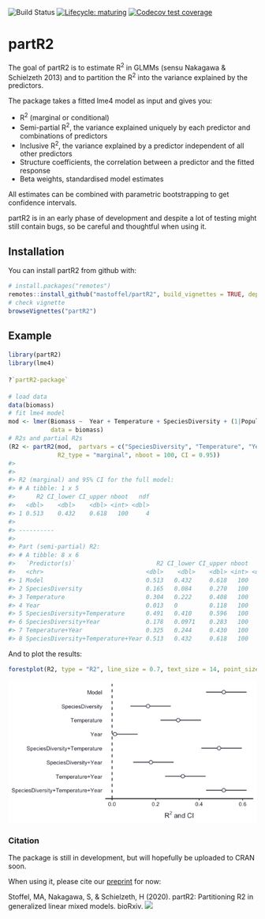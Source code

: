 
<!-- badges: start -->

![Build
Status](https://travis-ci.org/mastoffel/partR2.svg?branch=master)
[![Lifecycle:
maturing](https://img.shields.io/badge/lifecycle-maturing-blue.svg)](https://www.tidyverse.org/lifecycle/#maturing)
[![Codecov test
coverage](https://codecov.io/gh/mastoffel/partR2/branch/master/graph/badge.svg)](https://codecov.io/gh/mastoffel/partR2?branch=master)
<!-- badges: end -->
<!-- README.md is generated from README.Rmd. Please edit that file -->

# partR2

The goal of partR2 is to estimate R<sup>2</sup> in GLMMs (sensu Nakagawa
& Schielzeth 2013) and to partition the R<sup>2</sup> into the variance
explained by the predictors.

The package takes a fitted lme4 model as input and gives you:

  - R<sup>2</sup> (marginal or conditional)
  - Semi-partial R<sup>2</sup>, the variance explained uniquely by each
    predictor and combinations of predictors
  - Inclusive R<sup>2</sup>, the variance explained by a predictor
    independent of all other predictors
  - Structure coefficients, the correlation between a predictor and the
    fitted response
  - Beta weights, standardised model estimates

All estimates can be combined with parametric bootstrapping to get
confidence intervals.

partR2 is in an early phase of development and despite a lot of testing
might still contain bugs, so be careful and thoughtful when using it.

## Installation

You can install partR2 from github with:

``` r
# install.packages("remotes")
remotes::install_github("mastoffel/partR2", build_vignettes = TRUE, dependencies = TRUE) 
# check vignette
browseVignettes("partR2")
```

## Example

``` r
library(partR2)
library(lme4)

?`partR2-package`

# load data
data(biomass)
# fit lme4 model
mod <- lmer(Biomass ~  Year + Temperature + SpeciesDiversity + (1|Population),
            data = biomass)
# R2s and partial R2s
(R2 <- partR2(mod,  partvars = c("SpeciesDiversity", "Temperature", "Year"),
              R2_type = "marginal", nboot = 100, CI = 0.95))
#> 
#> 
#> R2 (marginal) and 95% CI for the full model: 
#> # A tibble: 1 x 5
#>      R2 CI_lower CI_upper nboot   ndf
#>   <dbl>    <dbl>    <dbl> <int> <dbl>
#> 1 0.513    0.432    0.618   100     4
#> 
#> ----------
#> 
#> Part (semi-partial) R2:
#> # A tibble: 8 x 6
#>   `Predictor(s)`                       R2 CI_lower CI_upper nboot   ndf
#>   <chr>                             <dbl>    <dbl>    <dbl> <int> <dbl>
#> 1 Model                             0.513   0.432     0.618   100     4
#> 2 SpeciesDiversity                  0.165   0.084     0.270   100     3
#> 3 Temperature                       0.304   0.222     0.408   100     3
#> 4 Year                              0.013   0         0.118   100     3
#> 5 SpeciesDiversity+Temperature      0.491   0.410     0.596   100     2
#> 6 SpeciesDiversity+Year             0.178   0.0971    0.283   100     2
#> 7 Temperature+Year                  0.325   0.244     0.430   100     2
#> 8 SpeciesDiversity+Temperature+Year 0.513   0.432     0.618   100     1
```

And to plot the results:

``` r
forestplot(R2, type = "R2", line_size = 0.7, text_size = 14, point_size = 3)
```

![](README-plot-1.png)<!-- -->

### Citation

The package is still in development, but will hopefully be uploaded to
CRAN soon.

When using it, please cite our
[preprint](https://www.biorxiv.org/content/10.1101/2020.07.26.221168v1.abstract)
for now:

Stoffel, MA, Nakagawa, S, & Schielzeth, H (2020). partR2: Partitioning
R2 in generalized linear mixed models. bioRxiv.
[![](https://img.shields.io/badge/doi-10.1101/2020.07.26.221168-green.svg)](https://doi.org/10.1101/2020.07.26.221168)

